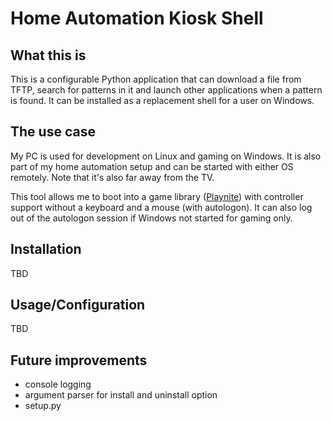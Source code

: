 # Home Automation Kiosk Shell

## What this is

This is a configurable Python application that can download a file from TFTP, search for patterns in it and launch other applications when a pattern is found. It can be installed as a replacement shell for a user on Windows.

## The use case

My PC is used for development on Linux and gaming on Windows. It is also part of my home automation setup and can be started with either OS remotely. Note that it's also far away from the TV.

This tool allows me to boot into a game library ([Playnite](https://playnite.link/)) with controller support without a keyboard and a mouse (with autologon). It can also log out of the autologon session if Windows not started for gaming only.

## Installation

TBD

## Usage/Configuration

TBD

## Future improvements

* console logging
* argument parser for install and uninstall option
* setup.py
